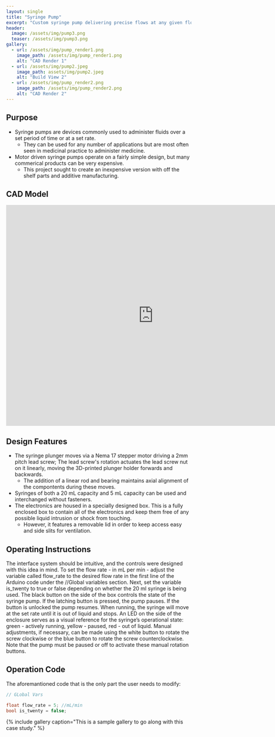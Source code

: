```yaml
---
layout: single
title: "Syringe Pump"
excerpt: "Custom syringe pump delivering precise flows at any given flow rate"
header:
  image: /assets/img/pump3.png
  teaser: /assets/img/pump3.png
gallery:
  - url: /assets/img/pump_render1.png
    image_path: /assets/img/pump_render1.png
    alt: "CAD Render 1"
  - url: /assets/img/pump2.jpeg
    image_path: assets/img/pump2.jpeg
    alt: "Build View 2"
  - url: /assets/img/pump_render2.png
    image_path: /assets/img/pump_render2.png
    alt: "CAD Render 2"
---
```


## Purpose

* Syringe pumps are devices commonly used to administer fluids over a set period of time or at a set rate.
  * They can be used for any number of applications but are most often seen in medicinal practice to administer medicine.
* Motor driven syringe pumps operate on a fairly simple design, but many commerical products can be very expensive.
  * This project sought to create an inexpensive version with off the shelf parts and additive manufacturing.

## CAD Model
<iframe src="https://a360.co/3QIlW1A?mode=embed" width="800" height="600" allowfullscreen="true" webkitallowfullscreen="true" mozallowfullscreen="true"  frameborder="0"></iframe>

## Design Features

* The syringe plunger moves via a Nema 17 stepper motor driving a 2mm pitch lead screw; The lead screw's rotation actuates the lead screw nut on it linearly, moving the 3D-printed plunger holder forwards and backwards. 
  * The addition of a linear rod and bearing maintains axial alignment of the compontents during these moves.
* Syringes of both a 20 mL capacity and 5 mL capacity can be used and interchanged without fasteners. 
* The electronics are housed in a specially designed box. This is a fully enclosed box to contain all of the electronics and keep them free of any possible liquid intrusion or shock from touching. 
  * However, it features a removable lid in order to keep access easy and side slits for ventilation.

## Operating Instructions

The interface system should be intuitive, and the controls were designed with this idea in mind. To set the flow rate - in mL per min - adjust the variable called flow_rate to the desired flow rate in the first line of the Arduino code under the //Global variables section. Next, set the variable is_twenty to true or false depending on whether the 20 ml syringe is being used. The black button on the side of the box controls the state of the syringe pump. If the latching button is pressed, the pump pauses. If the button is unlocked the pump resumes. When running, the syringe will move at the set rate until it is out of liquid and stops. An LED on the side of the enclosure serves as a visual reference for the syringe’s operational state: green - actively running, yellow - paused, red - out of liquid. Manual adjustments, if necessary, can be made using the white button to rotate the screw clockwise or the blue button to rotate the screw counterclockwise. Note that the pump must be paused or off to activate these manual rotation buttons.

## Operation Code

The aforemantioned code that is the only part the user needs to modify:
```c++
// GLobal Vars

float flow_rate = 5; //mL/min
bool is_twenty = false;
```

{% include gallery caption="This is a sample gallery to go along with this case study." %}
